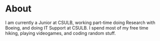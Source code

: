 
About 
======

I am currently a Junior at CSULB, working part-time doing Research with Boeing, and doing IT Support at CSULB. I spend most of my free time hiking, playing videogames, and coding random stuff.  


